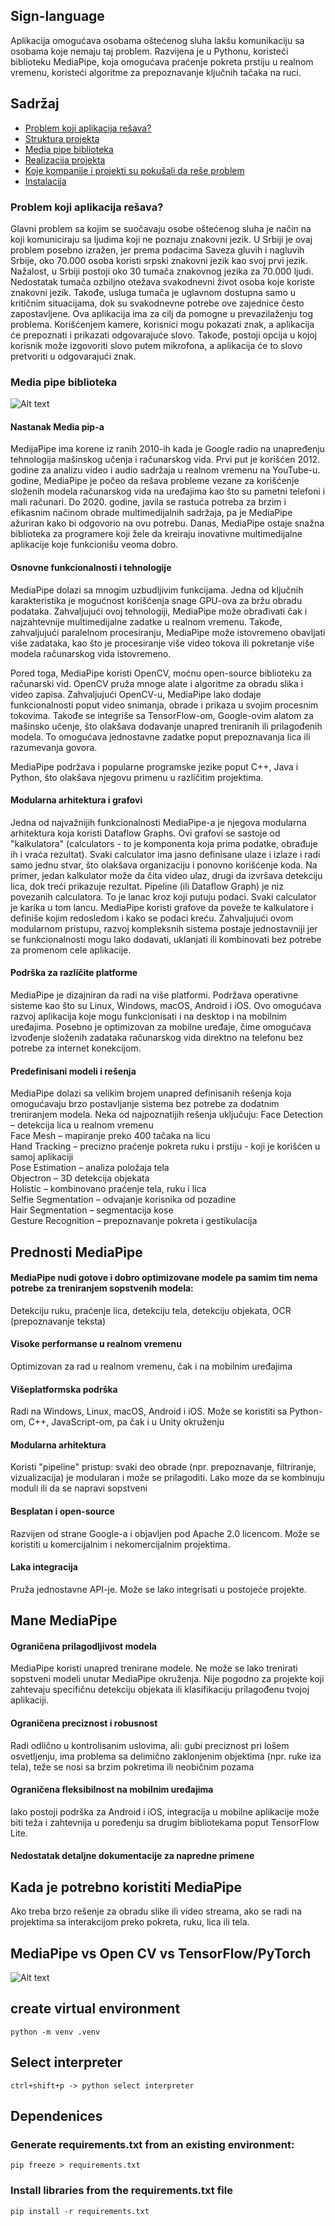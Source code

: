 ## Sign-language
Aplikacija omogućava osobama oštećenog sluha lakšu komunikaciju sa osobama koje nemaju taj problem. Razvijena je u Pythonu, koristeći biblioteku MediaPipe, koja omogućava praćenje pokreta prstiju u realnom vremenu, koristeći algoritme za prepoznavanje ključnih tačaka na ruci.

## Sadržaj

- [Problem koji aplikacija rešava?](#problem-koji-aplikacija-rešava)
- [Struktura projekta](#struktura-projekta)
- [Media pipe biblioteka](#media-pipe-biblioteka)
- [Realizacija projekta](#realizacija-projekta)
- [Koje kompanije i projekti su pokušali da reše problem](#koje-kompanije-i-projekti-su-pokušali-da-reše-problem)
- [Instalacija](#instalacija)

### Problem koji aplikacija rešava?
Glavni problem sa kojim se suočavaju osobe oštećenog sluha je način na koji komuniciraju sa ljudima koji ne poznaju znakovni jezik. U Srbiji je ovaj problem posebno izražen, jer prema podacima Saveza gluvih i nagluvih Srbije, oko 70.000 osoba koristi srpski znakovni jezik kao svoj prvi jezik. Nažalost, u Srbiji postoji oko 30 tumača znakovnog jezika za 70.000 ljudi. Nedostatak tumača ozbiljno otežava svakodnevni život osoba koje koriste znakovni jezik. Takođe, usluga tumača je uglavnom dostupna samo u kritičnim situacijama, dok su svakodnevne potrebe ove zajednice često zapostavljene.
Ova aplikacija ima za cilj da pomogne u prevazilaženju tog problema. Korišćenjem kamere, korisnici mogu pokazati znak, a aplikacija će prepoznati i prikazati odgovarajuće slovo. Takođe, postoji opcija u kojoj korisnik može izgovoriti slovo putem mikrofona, a aplikacija će to slovo pretvoriti u odgovarajući znak.

### Media pipe biblioteka
![Alt text](MediaPipe.PNG)

#### Nastanak Media pip-a
MedijaPipe ima korene iz ranih 2010-ih kada je Google radio na unapređenju tehnologija mašinskog učenja i računarskog vida. Prvi put je korišćen 2012. godine za analizu video i audio sadržaja u realnom vremenu na YouTube-u.
godine, MediaPipe je počeo da rešava probleme vezane za korišćenje složenih modela računarskog vida na uređajima kao što su pametni telefoni i mali računari. Do 2020. godine, javila se rastuća potreba za brzim i efikasnim načinom obrade multimedijalnih sadržaja, pa je MediaPipe ažuriran kako bi odgovorio na ovu potrebu. Danas, MediaPipe ostaje snažna biblioteka za programere koji žele da kreiraju inovativne multimedijalne aplikacije koje funkcionišu veoma dobro.

#### Osnovne funkcionalnosti i tehnologije
MediaPipe dolazi sa mnogim uzbudljivim funkcijama. Jedna od ključnih karakteristika je mogućnost korišćenja snage GPU-ova za bržu obradu podataka. Zahvaljujući ovoj tehnologiji, MediaPipe može obrađivati čak i najzahtevnije multimedijalne zadatke u realnom vremenu. Takođe, zahvaljujući paralelnom procesiranju, MediaPipe može istovremeno obavljati više zadataka, kao što je procesiranje više video tokova ili pokretanje više modela računarskog vida istovremeno.

Pored toga, MediaPipe koristi OpenCV, moćnu open-source biblioteku za računarski vid. OpenCV pruža mnoge alate i algoritme za obradu slika i video zapisa. Zahvaljujući OpenCV-u, MediaPipe lako dodaje funkcionalnosti poput video snimanja, obrade i prikaza u svojim procesnim tokovima. Takođe se integriše sa TensorFlow-om, Google-ovim alatom za mašinsko učenje, što olakšava dodavanje unapred treniranih ili prilagođenih modela. To omogućava jednostavne zadatke poput prepoznavanja lica ili razumevanja govora.

MediaPipe podržava i popularne programske jezike poput C++, Java i Python, što olakšava njegovu primenu u različitim projektima.

#### Modularna arhitektura i grafovi
Jedna od najvažnijih funkcionalnosti MediaPipe-a je njegova modularna arhitektura koja koristi Dataflow Graphs. Ovi grafovi se sastoje od "kalkulatora" (calculators - to je komponenta koja prima podatke, obrađuje ih i vraća rezultat). Svaki calculator ima jasno definisane ulaze i izlaze i radi samo jednu stvar, što olakšava organizaciju i ponovno korišćenje koda. Na primer, jedan kalkulator može da čita video ulaz, drugi da izvršava detekciju lica, dok treći prikazuje rezultat.
Pipeline (ili Dataflow Graph) je niz povezanih calculatora. To je lanac kroz koji putuju podaci. Svaki calculator je karika u tom lancu. MediaPipe koristi grafove da poveže te kalkulatore i definiše kojim redosledom i kako se podaci kreću.
Zahvaljujući ovom modularnom pristupu, razvoj kompleksnih sistema postaje jednostavniji jer se funkcionalnosti mogu lako dodavati, uklanjati ili kombinovati bez potrebe za promenom cele aplikacije.

#### Podrška za različite platforme
MediaPipe je dizajniran da radi na više platformi. Podržava operativne sisteme kao što su Linux, Windows, macOS, Android i iOS. Ovo omogućava razvoj aplikacija koje mogu funkcionisati i na desktop i na mobilnim uređajima. Posebno je optimizovan za mobilne uređaje, čime omogućava izvođenje složenih zadataka računarskog vida direktno na telefonu bez potrebe za internet konekcijom.

#### Predefinisani modeli i rešenja
MediaPipe dolazi sa velikim brojem unapred definisanih rešenja koja omogućavaju brzo postavljanje sistema bez potrebe za dodatnim treniranjem modela. Neka od najpoznatijih rešenja uključuju:
Face Detection – detekcija lica u realnom vremenu<br>
Face Mesh – mapiranje preko 400 tačaka na licu<br>
Hand Tracking – precizno praćenje pokreta ruku i prstiju - koji je korišćen u samoj aplikaciji<br>
Pose Estimation – analiza položaja tela<br>
Objectron – 3D detekcija objekata<br>
Holistic – kombinovano praćenje tela, ruku i lica<br>
Selfie Segmentation – odvajanje korisnika od pozadine<br>
Hair Segmentation – segmentacija kose<br>
Gesture Recognition – prepoznavanje pokreta i gestikulacija<br>

## Prednosti MediaPipe
#### MediaPipe nudi gotove i dobro optimizovane modele pa samim tim nema potrebe za treniranjem sopstvenih modela:
Detekciju ruku, praćenje lica, detekciju tela, detekciju objekata, OCR (prepoznavanje teksta)
#### Visoke performanse u realnom vremenu
Optimizovan za rad u realnom vremenu, čak i na mobilnim uređajima
#### Višeplatformska podrška
Radi na Windows, Linux, macOS, Android i iOS. Može se koristiti sa Python-om, C++, JavaScript-om, pa čak i u Unity okruženju
#### Modularna arhitektura
Koristi "pipeline" pristup: svaki deo obrade (npr. prepoznavanje, filtriranje, vizualizacija) je modularan i može se prilagoditi.
Lako moze da se kombinuju moduli ili da se napravi sopstveni
#### Besplatan i open-source
Razvijen od strane Google-a i objavljen pod Apache 2.0 licencom. Može se koristiti u komercijalnim i nekomercijalnim projektima.
#### Laka integracija
Pruža jednostavne API-je. Može se lako integrisati u postojeće projekte.

## Mane MediaPipe 
#### Ograničena prilagodljivost modela
MediaPipe koristi unapred trenirane modele. Ne može se lako trenirati sopstveni modeli unutar MediaPipe okruženja. Nije pogodno za projekte koji zahtevaju specifičnu detekciju objekata ili klasifikaciju prilagođenu tvojoj aplikaciji.
#### Ograničena preciznost i robusnost
Radi odlično u kontrolisanim uslovima, ali: gubi preciznost pri lošem osvetljenju, ima problema sa delimično zaklonjenim objektima (npr. ruke iza tela), teže se nosi sa brzim pokretima ili neobičnim pozama
#### Ograničena fleksibilnost na mobilnim uređajima
Iako postoji podrška za Android i iOS, integracija u mobilne aplikacije može biti teža i zahtevnija u poređenju sa drugim bibliotekama poput TensorFlow Lite.
#### Nedostatak detaljne dokumentacije za napredne primene

## Kada je potrebno koristiti MediaPipe
Ako treba brzo rešenje za obradu slike ili video streama, ako se radi na projektima sa interakcijom preko pokreta, ruku, lica ili tela.

## MediaPipe vs Open CV vs TensorFlow/PyTorch
![Alt text](MediaPipe-vs-OpenCV-vs-TensorFlow.PNG)





## create virtual environment

```
python -m venv .venv
```

## Select interpreter

```
ctrl+shift+p -> python select interpreter
```


## Dependenices

### Generate requirements.txt from an existing environment:

```
pip freeze > requirements.txt
```

### Install libraries from the requirements.txt file

```
pip install -r requirements.txt
```
